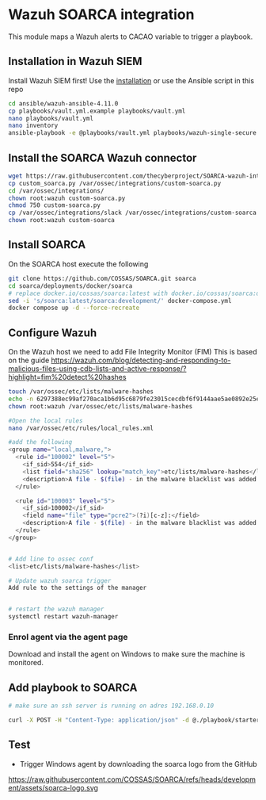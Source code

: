 # Wazuh SOARCA integration

This module maps a Wazuh alerts to CACAO variable to trigger a playbook.

## Installation in Wazuh SIEM

Install Wazuh SIEM first! Use the  [installation](https://documentation.wazuh.com/current/quickstart.html) or use the Ansible script in this repo

```bash
cd ansible/wazuh-ansible-4.11.0
cp playbooks/vault.yml.example playbooks/vault.yml
nano playbooks/vault.yml
nano inventory
ansible-playbook -e @playbooks/vault.yml playbooks/wazuh-single-secure.yml -i inventory 
```

## Install the SOARCA Wazuh connector

```bash 
wget https://raw.githubusercontent.com/thecyberproject/SOARCA-wazuh-integration/refs/heads/main/custom_soarca.py
cp custom_soarca.py /var/ossec/integrations/custom-soarca.py
cd /var/ossec/integrations/
chown root:wazuh custom-soarca.py
chmod 750 custom-soarca.py
cp /var/ossec/integrations/slack /var/ossec/integrations/custom-soarca
chown root:wazuh custom-soarca
```

## Install SOARCA
On the SOARCA host execute the following

```bash
git clone https://github.com/COSSAS/SOARCA.git soarca
cd soarca/deployments/docker/soarca
# replace docker.io/cossas/soarca:latest with docker.io/cossas/soarca:development
sed -i 's/soarca:latest/soarca:development/' docker-compose.yml 
docker compose up -d --force-recreate
```

## Configure Wazuh
On the Wazuh host we need to add File Integrity Monitor (FIM)
This is based on the guide https://wazuh.com/blog/detecting-and-responding-to-malicious-files-using-cdb-lists-and-active-response/?highlight=fim%20detect%20hashes

```bash
touch /var/ossec/etc/lists/malware-hashes
echo -n 6297388ec99af270aca1b6d95c6879fe23015cecdbf6f9144aae5ae0892e25ee:soarca-logo > /var/ossec/etc/lists/malware-hashes
chown root:wazuh /var/ossec/etc/lists/malware-hashes

#Open the local rules
nano /var/ossec/etc/rules/local_rules.xml

#add the following
<group name="local,malware,">
  <rule id="100002" level="5">
    <if_sid>554</if_sid>
    <list field="sha256" lookup="match_key">etc/lists/malware-hashes</list>
    <description>A file - $(file) - in the malware blacklist was added to the system.</description>
  </rule>

  <rule id="100003" level="5">
    <if_sid>100002</if_sid>
    <field name="file" type="pcre2">(?i)[c-z]:</field>
    <description>A file - $(file) - in the malware blacklist was added to the system.</description>
  </rule>
</group>


# Add line to ossec conf
<list>etc/lists/malware-hashes</list>  

# Update wazuh soarca trigger
Add rule to the settings of the manager


# restart the wazuh manager
systemctl restart wazuh-manager

```

### Enrol agent via the agent page 
Download and install the agent on Windows to make sure the machine is monitored.

## Add playbook to SOARCA
```bash
# make sure an ssh server is running on adres 192.168.0.10

curl -X POST -H "Content-Type: application/json" -d @./playbook/starter-playbook.json localhost:8080/playbook/
```


## Test
- Trigger Windows agent by downloading the soarca logo from the GitHub

https://raw.githubusercontent.com/COSSAS/SOARCA/refs/heads/development/assets/soarca-logo.svg